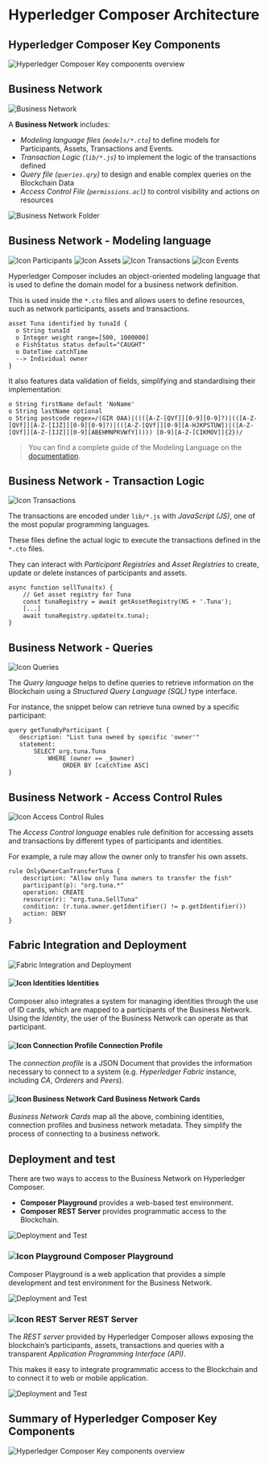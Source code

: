 # Hyperledger Composer Architecture

<!-- TAB 1 -->
## Hyperledger Composer Key Components
  
![Hyperledger Composer Key components overview](resources/img_03-01.png)

<!-- TAB 2 -->
## Business Network

![Business Network](resources/img_03-02.png)

A **Business Network** includes:
- *Modeling language files (`models/*.cto`)* to define models for Participants, Assets, Transactions and Events.
- *Transaction Logic (`lib/*.js`)* to implement the logic of the transactions defined
- *Query file (`queries.qry`)* to design and enable complex queries on the Blockchain Data
- *Access Control File (`permissions.acl`)* to control visibility and actions on resources

![Business Network Folder](resources/img_03-03.png)

<!-- TAB 3 -->
## Business Network - Modeling language

![Icon Participants](resources/icon_participants.png)
![Icon Assets](resources/icon_assets.png)
![Icon Transactions](resources/icon_transactions.png)
![Icon Events](resources/icon_events.png)

Hyperledger Composer includes an object-oriented modeling language that is used to define the domain model for a business network definition.

This is used inside the `*.cto` files and allows users to define resources, such as network participants, assets and transactions.

```
asset Tuna identified by tunaId {
  o String tunaId
  o Integer weight range=[500, 1000000]
  o FishStatus status default="CAUGHT"
  o DateTime catchTime
  --> Individual owner
}
```

It also features data validation of fields, simplifying and standardising their implementation:
```
o String firstName default 'NoName'
o String lastName optional
o String postcode regex=/(GIR 0AA)|((([A-Z-[QVf]][0-9][0-9]?)|(([A-Z-[QVf]][A-Z-[IJZ]][0-9][0-9]?)|(([A-Z-[QVf]][0-9][A-HJKPSTUW])|([A-Z-[QVf]][A-Z-[IJZ]][0-9][ABEHMNPRVWfY])))) [0-9][A-Z-[CIKMOV]]{2})/
```

> You can find a complete guide of the Modeling Language on the [documentation](https://hyperledger.github.io/composer/latest/reference/cto_language).
<!-- TAB 4 -->
## Business Network - Transaction Logic
![Icon Transactions](resources/icon_transactions.png)

The transactions are encoded under `lib/*.js` with *JavaScript (JS)*, one of the most popular programming languages.
 
These  files define the actual logic to execute the transactions defined in the `*.cto` files.

They can interact with *Participant Registries* and *Asset Registries* to create, update or delete instances of participants and assets.

```
async function sellTuna(tx) {
    // Get asset registry for Tuna
    const tunaRegistry = await getAssetRegistry(NS + '.Tuna');
    [...]
    await tunaRegistry.update(tx.tuna);
}
```

<!-- TAB 5 -->
## Business Network - Queries
![Icon Queries](resources/icon_queries.png)

The *Query language* helps to define queries to retrieve information on the Blockchain using a *Structured Query Language (SQL)* type interface.

For instance, the snippet below can retrieve tuna owned by a specific participant:

```
query getTunaByParticipant {
   description: "List tuna owned by specific 'owner'"
   statement:
       SELECT org.tuna.Tuna
           WHERE (owner == _$owner)
               ORDER BY [catchTime ASC]
}
```

<!-- TAB 6 -->
## Business Network - Access Control Rules
![Icon Access Control Rules](resources/icon_acl.png)

The *Access Control language* enables rule definition for accessing assets and transactions by different types of participants and identities.

For example, a rule may allow the owner only to transfer his own assets.

```
rule OnlyOwnerCanTransferTuna {
    description: "Allow only Tuna owners to transfer the fish"
    participant(p): "org.tuna.*"
    operation: CREATE
    resource(r): "org.tuna.SellTuna"
    condition: (r.tuna.owner.getIdentifier() != p.getIdentifier())
    action: DENY
}
```

<!-- TAB 7 -->
## Fabric Integration and Deployment

![Fabric Integration and Deployment](resources/img_03-04.png)

#### ![Icon Identities](resources/icon_identities.png) Identities
Composer also integrates a system for managing identities through the use of ID cards, which are mapped to a participants of the Business Network.
Using the *Identity*, the user of the Business Network can operate as that participant.

#### ![Icon Connection Profile](resources/icon_connection-profile.png) Connection Profile
The *connection profile* is a JSON Document that provides the information necessary to connect to a system (e.g. *Hyperledger Fabric* instance, including *CA*, *Orderers* and *Peers*).

#### ![Icon Business Network Card](resources/icon_business-network-card.png) Business Network Cards
*Business Network Cards* map all the above, combining identities, connection profiles and business network metadata.
They simplify the process of connecting to a business network.

<!-- TAB 8 -->
## Deployment and test

There are two ways to access to the Business Network on Hyperledger Composer.

- **Composer Playground** provides a web-based test environment.
- **Composer REST Server** provides programmatic access to the Blockchain.

![Deployment and Test](resources/img_03-05.png)

### ![Icon Playground](resources/icon_playground.png) Composer Playground

Composer Playground is a web application that provides a simple development and test environment for the Business Network.

![Deployment and Test](resources/img_03-06.png)

### ![Icon REST Server](resources/icon_rest-server.png) REST Server
The *REST server* provided by Hyperledger Composer allows exposing the blockchain’s participants, assets, transactions and queries with a transparent *Application Programming Interface (API)*.

This makes it easy to integrate programmatic access to the Blockchain and to connect it to web or mobile application.

![Deployment and Test](resources/img_03-07.png)

<!-- TAB 9 -->
## Summary of Hyperledger Composer Key Components

![Hyperledger Composer Key components overview](resources/img_03-01.png)